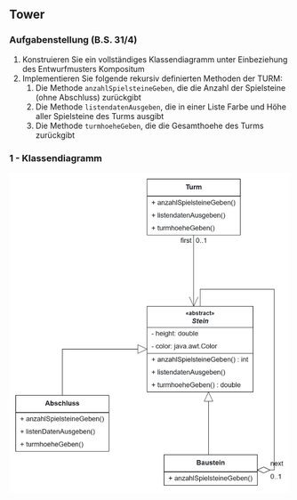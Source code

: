 ## Tower

### Aufgabenstellung (B.S. 31/4) 
1. Konstruieren Sie ein vollständiges Klassendiagramm unter Einbeziehung des Entwurfmusters Kompositum
2. Implementieren Sie folgende rekursiv definierten Methoden der TURM:
   1. Die Methode ```anzahlSpielsteineGeben```, die die Anzahl der Spielsteine (ohne Abschluss) zurückgibt
   2. Die Methode ```listendatenAusgeben```, die in einer Liste Farbe und Höhe aller Spielsteine des Turms ausgibt
   3. Die Methode ```turmhoeheGeben```, die die Gesamthoehe des Turms zurückgibt

### 1 - Klassendiagramm

![Pdf](./UMLClassDiagram.png)
